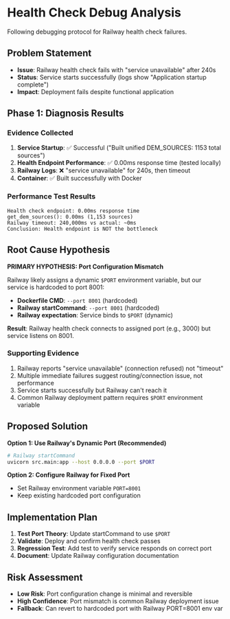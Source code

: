 # Health Check Debug Analysis

Following debugging protocol for Railway health check failures.

## Problem Statement
- **Issue**: Railway health check fails with "service unavailable" after 240s
- **Status**: Service starts successfully (logs show "Application startup complete")
- **Impact**: Deployment fails despite functional application

## Phase 1: Diagnosis Results

### Evidence Collected
1. **Service Startup**: ✅ Successful ("Built unified DEM_SOURCES: 1153 total sources")
2. **Health Endpoint Performance**: ✅ 0.00ms response time (tested locally)
3. **Railway Logs**: ❌ "service unavailable" for 240s, then timeout
4. **Container**: ✅ Built successfully with Docker

### Performance Test Results
```
Health check endpoint: 0.00ms response time
get_dem_sources(): 0.00ms (1,153 sources)
Railway timeout: 240,000ms vs actual: ~0ms
Conclusion: Health endpoint is NOT the bottleneck
```

## Root Cause Hypothesis

**PRIMARY HYPOTHESIS: Port Configuration Mismatch**

Railway likely assigns a dynamic `$PORT` environment variable, but our service is hardcoded to port 8001:

- **Dockerfile CMD**: `--port 8001` (hardcoded)
- **Railway startCommand**: `--port 8001` (hardcoded)  
- **Railway expectation**: Service binds to `$PORT` (dynamic)

**Result**: Railway health check connects to assigned port (e.g., 3000) but service listens on 8001.

### Supporting Evidence
1. Railway reports "service unavailable" (connection refused) not "timeout" 
2. Multiple immediate failures suggest routing/connection issue, not performance
3. Service starts successfully but Railway can't reach it
4. Common Railway deployment pattern requires `$PORT` environment variable

## Proposed Solution

**Option 1: Use Railway's Dynamic Port (Recommended)**
```bash
# Railway startCommand
uvicorn src.main:app --host 0.0.0.0 --port $PORT
```

**Option 2: Configure Railway for Fixed Port**
- Set Railway environment variable `PORT=8001`
- Keep existing hardcoded port configuration

## Implementation Plan

1. **Test Port Theory**: Update startCommand to use `$PORT`
2. **Validate**: Deploy and confirm health check passes
3. **Regression Test**: Add test to verify service responds on correct port
4. **Document**: Update Railway configuration documentation

## Risk Assessment
- **Low Risk**: Port configuration change is minimal and reversible
- **High Confidence**: Port mismatch is common Railway deployment issue
- **Fallback**: Can revert to hardcoded port with Railway PORT=8001 env var